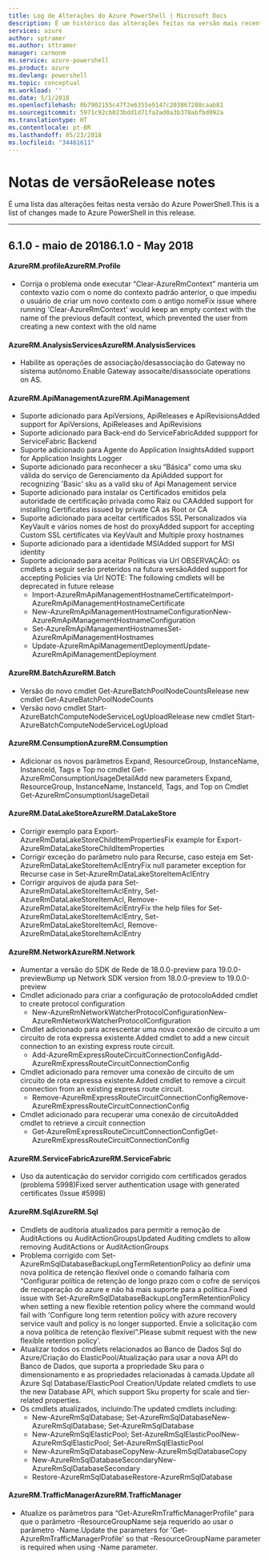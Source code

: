 ```yaml
---
title: Log de Alterações do Azure PowerShell | Microsoft Docs
description: É um histórico das alterações feitas na versão mais recente do Azure PowerShell.
services: azure
author: sptramer
ms.author: sttramer
manager: carmonm
ms.service: azure-powershell
ms.product: azure
ms.devlang: powershell
ms.topic: conceptual
ms.workload: ''
ms.date: 5/1/2018
ms.openlocfilehash: 0b7902155c47f2e6355e9147c203867288caab81
ms.sourcegitcommit: 5971c92cb023bdd1d71fa2ad0a3b378abfbd092a
ms.translationtype: HT
ms.contentlocale: pt-BR
ms.lasthandoff: 05/23/2018
ms.locfileid: "34461611"
---
```

# <a name="release-notes"></a><span data-ttu-id="4db7a-103">Notas de versão</span><span class="sxs-lookup"><span data-stu-id="4db7a-103">Release notes</span></span>

<span data-ttu-id="4db7a-104">É uma lista das alterações feitas nesta versão do Azure PowerShell.</span><span class="sxs-lookup"><span data-stu-id="4db7a-104">This is a list of changes made to Azure PowerShell in this release.</span></span>

---
## <a name="610---may-2018"></a><span data-ttu-id="4db7a-105">6.1.0 - maio de 2018</span><span class="sxs-lookup"><span data-stu-id="4db7a-105">6.1.0 - May 2018</span></span>
#### <a name="azurermprofile"></a><span data-ttu-id="4db7a-106">AzureRM.profile</span><span class="sxs-lookup"><span data-stu-id="4db7a-106">AzureRM.Profile</span></span>
* <span data-ttu-id="4db7a-107">Corrija o problema onde executar “Clear-AzureRmContext” manteria um contexto vazio com o nome do contexto padrão anterior, o que impediu o usuário de criar um novo contexto com o antigo nome</span><span class="sxs-lookup"><span data-stu-id="4db7a-107">Fix issue where running 'Clear-AzureRmContext' would keep an empty context with the name of the previous default context, which prevented the user from creating a new context with the old name</span></span>

#### <a name="azurermanalysisservices"></a><span data-ttu-id="4db7a-108">AzureRM.AnalysisServices</span><span class="sxs-lookup"><span data-stu-id="4db7a-108">AzureRM.AnalysisServices</span></span>
* <span data-ttu-id="4db7a-109">Habilite as operações de associação/desassociação do Gateway no sistema autônomo.</span><span class="sxs-lookup"><span data-stu-id="4db7a-109">Enable Gateway assocaite/disassociate operations on AS.</span></span>

#### <a name="azurermapimanagement"></a><span data-ttu-id="4db7a-110">AzureRM.ApiManagement</span><span class="sxs-lookup"><span data-stu-id="4db7a-110">AzureRM.ApiManagement</span></span>
* <span data-ttu-id="4db7a-111">Suporte adicionado para ApiVersions, ApiReleases e ApiRevisions</span><span class="sxs-lookup"><span data-stu-id="4db7a-111">Added support for ApiVersions, ApiReleases and ApiRevisions</span></span>
* <span data-ttu-id="4db7a-112">Suporte adicionado para Back-end do ServiceFabric</span><span class="sxs-lookup"><span data-stu-id="4db7a-112">Added suppport for ServiceFabric Backend</span></span>
* <span data-ttu-id="4db7a-113">Suporte adicionado para Agente do Application Insights</span><span class="sxs-lookup"><span data-stu-id="4db7a-113">Added support for Application Insights Logger</span></span>
* <span data-ttu-id="4db7a-114">Suporte adicionado para reconhecer a sku “Básica” como uma sku válida do serviço de Gerenciamento da Api</span><span class="sxs-lookup"><span data-stu-id="4db7a-114">Added support for recognizing 'Basic' sku as a valid sku of Api Management service</span></span>
* <span data-ttu-id="4db7a-115">Suporte adicionado para instalar os Certificados emitidos pela autoridade de certificação privada como Raiz ou CA</span><span class="sxs-lookup"><span data-stu-id="4db7a-115">Added support for installing Certificates issued by private CA as Root or CA</span></span>
* <span data-ttu-id="4db7a-116">Suporte adicionado para aceitar certificados SSL Personalizados via KeyVault e vários nomes de host do proxy</span><span class="sxs-lookup"><span data-stu-id="4db7a-116">Added support for accepting Custom SSL certificates via KeyVault and Multiple proxy hostnames</span></span>
* <span data-ttu-id="4db7a-117">Suporte adicionado para a identidade MSI</span><span class="sxs-lookup"><span data-stu-id="4db7a-117">Added support for MSI identity</span></span>
* <span data-ttu-id="4db7a-118">Suporte adicionado para aceitar Políticas via Url OBSERVAÇÃO: os cmdlets a seguir serão preteridos na futura versão</span><span class="sxs-lookup"><span data-stu-id="4db7a-118">Added support for accepting Policies via Url NOTE: The following cmdlets will be deprecated in future release</span></span>
   - <span data-ttu-id="4db7a-119">Import-AzureRmApiManagementHostnameCertificate</span><span class="sxs-lookup"><span data-stu-id="4db7a-119">Import-AzureRmApiManagementHostnameCertificate</span></span>
   - <span data-ttu-id="4db7a-120">New-AzureRmApiManagementHostnameConfiguration</span><span class="sxs-lookup"><span data-stu-id="4db7a-120">New-AzureRmApiManagementHostnameConfiguration</span></span>
   - <span data-ttu-id="4db7a-121">Set-AzureRmApiManagementHostnames</span><span class="sxs-lookup"><span data-stu-id="4db7a-121">Set-AzureRmApiManagementHostnames</span></span>
   - <span data-ttu-id="4db7a-122">Update-AzureRmApiManagementDeployment</span><span class="sxs-lookup"><span data-stu-id="4db7a-122">Update-AzureRmApiManagementDeployment</span></span>

#### <a name="azurermbatch"></a><span data-ttu-id="4db7a-123">AzureRM.Batch</span><span class="sxs-lookup"><span data-stu-id="4db7a-123">AzureRM.Batch</span></span>
* <span data-ttu-id="4db7a-124">Versão do novo cmdlet Get-AzureBatchPoolNodeCounts</span><span class="sxs-lookup"><span data-stu-id="4db7a-124">Release new cmdlet Get-AzureBatchPoolNodeCounts</span></span>
* <span data-ttu-id="4db7a-125">Versão novo cmdlet Start-AzureBatchComputeNodeServiceLogUpload</span><span class="sxs-lookup"><span data-stu-id="4db7a-125">Release new cmdlet Start-AzureBatchComputeNodeServiceLogUpload</span></span>

#### <a name="azurermconsumption"></a><span data-ttu-id="4db7a-126">AzureRM.Consumption</span><span class="sxs-lookup"><span data-stu-id="4db7a-126">AzureRM.Consumption</span></span>
* <span data-ttu-id="4db7a-127">Adicionar os novos parâmetros Expand, ResourceGroup, InstanceName, InstanceId, Tags e Top no cmdlet Get-AzureRmConsumptionUsageDetail</span><span class="sxs-lookup"><span data-stu-id="4db7a-127">Add new parameters Expand, ResourceGroup, InstanceName, InstanceId, Tags, and Top on Cmdlet Get-AzureRmConsumptionUsageDetail</span></span>

#### <a name="azurermdatalakestore"></a><span data-ttu-id="4db7a-128">AzureRM.DataLakeStore</span><span class="sxs-lookup"><span data-stu-id="4db7a-128">AzureRM.DataLakeStore</span></span>
* <span data-ttu-id="4db7a-129">Corrigir exemplo para Export-AzureRmDataLakeStoreChildItemProperties</span><span class="sxs-lookup"><span data-stu-id="4db7a-129">Fix example for Export-AzureRmDataLakeStoreChildItemProperties</span></span>
* <span data-ttu-id="4db7a-130">Corrigir exceção do parâmetro nulo para Recurse, caso esteja em Set-AzureRmDataLakeStoreItemAclEntry</span><span class="sxs-lookup"><span data-stu-id="4db7a-130">Fix null parameter exception for Recurse case in Set-AzureRmDataLakeStoreItemAclEntry</span></span> 
* <span data-ttu-id="4db7a-131">Corrigir arquivos de ajuda para Set-AzureRmDataLakeStoreItemAclEntry, Set-AzureRmDataLakeStoreItemAcl, Remove-AzureRmDataLakeStoreItemAclEntry</span><span class="sxs-lookup"><span data-stu-id="4db7a-131">Fix the help files for Set-AzureRmDataLakeStoreItemAclEntry, Set-AzureRmDataLakeStoreItemAcl, Remove-AzureRmDataLakeStoreItemAclEntry</span></span> 

#### <a name="azurermnetwork"></a><span data-ttu-id="4db7a-132">AzureRM.Network</span><span class="sxs-lookup"><span data-stu-id="4db7a-132">AzureRM.Network</span></span>
* <span data-ttu-id="4db7a-133">Aumentar a versão do SDK de Rede de 18.0.0-preview para 19.0.0-preview</span><span class="sxs-lookup"><span data-stu-id="4db7a-133">Bump up Network SDK version from 18.0.0-preview to 19.0.0-preview</span></span>
* <span data-ttu-id="4db7a-134">Cmdlet adicionado para criar a configuração de protocolo</span><span class="sxs-lookup"><span data-stu-id="4db7a-134">Added cmdlet to create protocol configuration</span></span>
    - <span data-ttu-id="4db7a-135">New-AzureRmNetworkWatcherProtocolConfiguration</span><span class="sxs-lookup"><span data-stu-id="4db7a-135">New-AzureRmNetworkWatcherProtocolConfiguration</span></span>
* <span data-ttu-id="4db7a-136">Cmdlet adicionado para acrescentar uma nova conexão de circuito a um circuito de rota expressa existente.</span><span class="sxs-lookup"><span data-stu-id="4db7a-136">Added cmdlet to add a new circuit connection to an existing express route circuit.</span></span>
    - <span data-ttu-id="4db7a-137">Add-AzureRmExpressRouteCircuitConnectionConfig</span><span class="sxs-lookup"><span data-stu-id="4db7a-137">Add-AzureRmExpressRouteCircuitConnectionConfig</span></span>
* <span data-ttu-id="4db7a-138">Cmdlet adicionado para remover uma conexão de circuito de um circuito de rota expressa existente.</span><span class="sxs-lookup"><span data-stu-id="4db7a-138">Added cmdlet to remove a circuit connection from an existing express route circuit.</span></span>
    - <span data-ttu-id="4db7a-139">Remove-AzureRmExpressRouteCircuitConnectionConfig</span><span class="sxs-lookup"><span data-stu-id="4db7a-139">Remove-AzureRmExpressRouteCircuitConnectionConfig</span></span>
* <span data-ttu-id="4db7a-140">Cmdlet adicionado para recuperar uma conexão de circuito</span><span class="sxs-lookup"><span data-stu-id="4db7a-140">Added cmdlet to retrieve a circuit connection</span></span>
    - <span data-ttu-id="4db7a-141">Get-AzureRmExpressRouteCircuitConnectionConfig</span><span class="sxs-lookup"><span data-stu-id="4db7a-141">Get-AzureRmExpressRouteCircuitConnectionConfig</span></span>

#### <a name="azurermservicefabric"></a><span data-ttu-id="4db7a-142">AzureRM.ServiceFabric</span><span class="sxs-lookup"><span data-stu-id="4db7a-142">AzureRM.ServiceFabric</span></span>
* <span data-ttu-id="4db7a-143">Uso da autenticação do servidor corrigido com certificados gerados (problema 5998)</span><span class="sxs-lookup"><span data-stu-id="4db7a-143">Fixed server authentication usage with generated certificates (Issue #5998)</span></span>

#### <a name="azurermsql"></a><span data-ttu-id="4db7a-144">AzureRM.Sql</span><span class="sxs-lookup"><span data-stu-id="4db7a-144">AzureRM.Sql</span></span>
* <span data-ttu-id="4db7a-145">Cmdlets de auditoria atualizados para permitir a remoção de AuditActions ou AuditActionGroups</span><span class="sxs-lookup"><span data-stu-id="4db7a-145">Updated Auditing cmdlets to allow removing AuditActions or AuditActionGroups</span></span>
* <span data-ttu-id="4db7a-146">Problema corrigido com Set-AzureRmSqlDatabaseBackupLongTermRetentionPolicy ao definir uma nova política de retenção flexível onde o comando falharia com “Configurar política de retenção de longo prazo com o cofre de serviços de recuperação do azure e não há mais suporte para a política.</span><span class="sxs-lookup"><span data-stu-id="4db7a-146">Fixed issue with Set-AzureRmSqlDatabaseBackupLongTermRetentionPolicy when setting a new flexible retention policy where the command would fail with 'Configure long term retention policy with azure recovery service vault and policy is no longer supported.</span></span> <span data-ttu-id="4db7a-147">Envie a solicitação com a nova política de retenção flexível”.</span><span class="sxs-lookup"><span data-stu-id="4db7a-147">Please submit request with the new flexible retention policy'.</span></span>
* <span data-ttu-id="4db7a-148">Atualizar todos os cmdlets relacionados ao Banco de Dados Sql do Azure/Criação do ElasticPool/Atualização para usar a nova API do Banco de Dados, que suporta a propriedade Sku para o dimensionamento e as propriedades relacionadas à camada.</span><span class="sxs-lookup"><span data-stu-id="4db7a-148">Update all Azure Sql Database/ElasticPool Creation/Update related cmdlets to use the new Database API, which support Sku property for scale and tier-related properties.</span></span>
* <span data-ttu-id="4db7a-149">Os cmdlets atualizados, incluindo:</span><span class="sxs-lookup"><span data-stu-id="4db7a-149">The updated cmdlets including:</span></span> 
    - <span data-ttu-id="4db7a-150">New-AzureRmSqlDatabase; Set-AzureRmSqlDatabase</span><span class="sxs-lookup"><span data-stu-id="4db7a-150">New-AzureRmSqlDatabase; Set-AzureRmSqlDatabase</span></span>
    - <span data-ttu-id="4db7a-151">New-AzureRmSqlElasticPool; Set-AzureRmSqlElasticPool</span><span class="sxs-lookup"><span data-stu-id="4db7a-151">New-AzureRmSqlElasticPool; Set-AzureRmSqlElasticPool</span></span>
    - <span data-ttu-id="4db7a-152">New-AzureRmSqlDatabaseCopy</span><span class="sxs-lookup"><span data-stu-id="4db7a-152">New-AzureRmSqlDatabaseCopy</span></span>
    - <span data-ttu-id="4db7a-153">New-AzureRmSqlDatabaseSecondary</span><span class="sxs-lookup"><span data-stu-id="4db7a-153">New-AzureRmSqlDatabaseSecondary</span></span>
    - <span data-ttu-id="4db7a-154">Restore-AzureRmSqlDatabase</span><span class="sxs-lookup"><span data-stu-id="4db7a-154">Restore-AzureRmSqlDatabase</span></span>

#### <a name="azurermtrafficmanager"></a><span data-ttu-id="4db7a-155">AzureRM.TrafficManager</span><span class="sxs-lookup"><span data-stu-id="4db7a-155">AzureRM.TrafficManager</span></span>
* <span data-ttu-id="4db7a-156">Atualize os parâmetros para “Get-AzureRmTrafficManagerProfile” para que o parâmetro -ResourceGroupName seja requerido ao usar o parâmetro -Name.</span><span class="sxs-lookup"><span data-stu-id="4db7a-156">Update the parameters for 'Get-AzureRmTrafficManagerProfile' so that -ResourceGroupName parameter is required when using -Name parameter.</span></span>